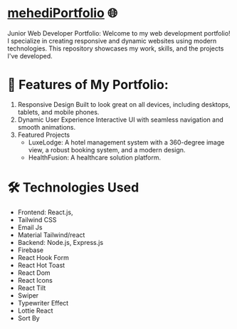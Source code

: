 # [mehediPortfolio](https://mehedi-6a626.web.app/) 🌐

Junior Web Developer Portfolio:
Welcome to my web development portfolio! I specialize in creating responsive and dynamic websites using modern technologies. This repository showcases my work, skills, and the projects I've developed.

# 🌟 Features of My Portfolio:
1. Responsive Design
     Built to look great on all devices, including desktops, tablets, and mobile phones.
2. Dynamic User Experience
     Interactive UI with seamless navigation and smooth animations.
3. Featured Projects
     - LuxeLodge: A hotel management system with a 360-degree image view, a robust booking system, and a modern design.
     - HealthFusion: A healthcare solution platform.


# 🛠 Technologies Used
- Frontend: React.js, 
- Tailwind CSS
- Email Js
- Material Tailwind/react
- Backend: Node.js, Express.js
- Firebase
- React Hook Form
- React Hot Toast
- React Dom
- React Icons
- React Tilt
- Swiper
- Typewriter Effect
- Lottie React
- Sort By


